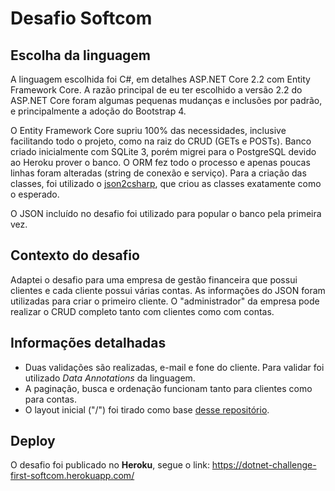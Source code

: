 # Desafio Softcom

## Escolha da linguagem
A linguagem escolhida foi C#, em detalhes ASP.NET Core 2.2 com Entity Framework Core. A razão principal de eu ter escolhido a versão 2.2 do ASP.NET Core foram algumas pequenas mudanças e inclusões por padrão, e principalmente a adoção do Bootstrap 4. 

O Entity Framework Core supriu 100% das necessidades, inclusive facilitando todo o projeto, como na raiz do CRUD (GETs e POSTs). Banco criado inicialmente com SQLite 3, porém migrei para o PostgreSQL devido ao Heroku prover o banco. O ORM fez todo o processo e apenas poucas linhas foram alteradas (string de conexão e serviço). Para a criação das classes, foi utilizado o [json2csharp](http://json2csharp.com/), que criou as classes exatamente como o esperado.

O JSON incluído no desafio foi utilizado para popular o banco pela primeira vez.

## Contexto do desafio
Adaptei o desafio para uma empresa de gestão financeira que possui clientes e cada cliente possui várias contas. As informações do JSON foram utilizadas para criar o primeiro cliente. O "administrador" da empresa pode realizar o CRUD completo tanto com clientes como com contas.

## Informações detalhadas
- Duas validações são realizadas, e-mail e fone do cliente. Para validar foi utilizado _Data Annotations_ da linguagem. 
- A paginação, busca e ordenação funcionam tanto para clientes como para contas.
- O layout inicial ("/") foi tirado como base [desse repositório](https://github.com/rafaelblink/AtestadosOnline).

## Deploy
O desafio foi publicado no **Heroku**, segue o link: https://dotnet-challenge-first-softcom.herokuapp.com/
